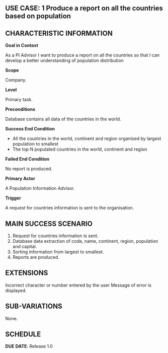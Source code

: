 **USE CASE: 1 Produce a report on all the countries based on population**
------------------------------------------------------------------------------------------------------------------------------------------------------------------------------------------------------------------------------------------------ 

**CHARACTERISTIC INFORMATION**
------------------------------------------------------------------------------------------------------------------------------------------------------------------------------------------------------------------------------------------------

**Goal in Context**

As a PI Advisor I want to produce a report on all the countries so that I can develop a better understanding of population distribution

**Scope**

Company.

**Level**

Primary task.

**Preconditions**

Database contains all data of the countries in the world.

**Success End Condition**

* All the countries in the world, continent and region organised by largest population to smallest
* The top N populated countries in the world, continent and region

**Failed End Condition**

No report is produced.

**Primary Actor**

A Population Information Advisor.

**Trigger**

A request for countries information is sent to the organisation.

**MAIN SUCCESS SCENARIO**
------------------------------------------------------------------------------------------------------------------------------------------------------------------------------------------------------------------------------------------------ 

1. Request for countries information is sent.
2. Database data extraction of code, name, continent, region, population and capital.
3. Sorting information from largest to smallest.
4. Reports are produced.

**EXTENSIONS**
------------------------------------------------------------------------------------------------------------------------------------------------------------------------------------------------------------------------------------------------

Incorrect character or number entered by the user Message of error is displayed.

**SUB-VARIATIONS**
------------------------------------------------------------------------------------------------------------------------------------------------------------------------------------------------------------------------------------------------

None.

**SCHEDULE**
------------------------------------------------------------------------------------------------------------------------------------------------------------------------------------------------------------------------------------------------

**DUE DATE**: Release 1.0